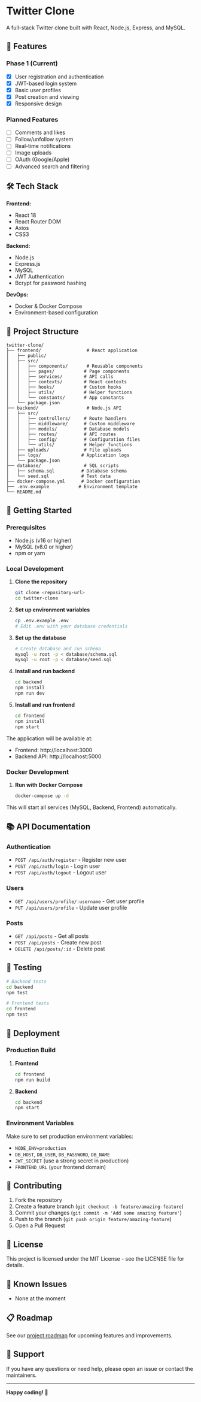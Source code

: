 # Twitter Clone

A full-stack Twitter clone built with React, Node.js, Express, and MySQL.

## 🚀 Features

### Phase 1 (Current)
- [x] User registration and authentication
- [x] JWT-based login system
- [x] Basic user profiles
- [x] Post creation and viewing
- [x] Responsive design

### Planned Features
- [ ] Comments and likes
- [ ] Follow/unfollow system
- [ ] Real-time notifications
- [ ] Image uploads
- [ ] OAuth (Google/Apple)
- [ ] Advanced search and filtering

## 🛠️ Tech Stack

**Frontend:**
- React 18
- React Router DOM
- Axios
- CSS3

**Backend:**
- Node.js
- Express.js
- MySQL
- JWT Authentication
- Bcrypt for password hashing

**DevOps:**
- Docker & Docker Compose
- Environment-based configuration

## 📁 Project Structure

```
twitter-clone/
├── frontend/                 # React application
│   ├── public/
│   ├── src/
│   │   ├── components/       # Reusable components
│   │   ├── pages/           # Page components
│   │   ├── services/        # API calls
│   │   ├── contexts/        # React contexts
│   │   ├── hooks/           # Custom hooks
│   │   ├── utils/           # Helper functions
│   │   └── constants/       # App constants
│   └── package.json
├── backend/                  # Node.js API
│   ├── src/
│   │   ├── controllers/     # Route handlers
│   │   ├── middleware/      # Custom middleware
│   │   ├── models/          # Database models
│   │   ├── routes/          # API routes
│   │   ├── config/          # Configuration files
│   │   └── utils/           # Helper functions
│   ├── uploads/             # File uploads
│   ├── logs/               # Application logs
│   └── package.json
├── database/                # SQL scripts
│   ├── schema.sql          # Database schema
│   └── seed.sql            # Test data
├── docker-compose.yml      # Docker configuration
├── .env.example           # Environment template
└── README.md
```

## 🚦 Getting Started

### Prerequisites
- Node.js (v16 or higher)
- MySQL (v8.0 or higher)
- npm or yarn

### Local Development

1. **Clone the repository**
   ```bash
   git clone <repository-url>
   cd twitter-clone
   ```

2. **Set up environment variables**
   ```bash
   cp .env.example .env
   # Edit .env with your database credentials
   ```

3. **Set up the database**
   ```bash
   # Create database and run schema
   mysql -u root -p < database/schema.sql
   mysql -u root -p < database/seed.sql
   ```

4. **Install and run backend**
   ```bash
   cd backend
   npm install
   npm run dev
   ```

5. **Install and run frontend**
   ```bash
   cd frontend
   npm install
   npm start
   ```

The application will be available at:
- Frontend: http://localhost:3000
- Backend API: http://localhost:5000

### Docker Development

1. **Run with Docker Compose**
   ```bash
   docker-compose up -d
   ```

This will start all services (MySQL, Backend, Frontend) automatically.

## 📚 API Documentation

### Authentication
- `POST /api/auth/register` - Register new user
- `POST /api/auth/login` - Login user
- `POST /api/auth/logout` - Logout user

### Users
- `GET /api/users/profile/:username` - Get user profile
- `PUT /api/users/profile` - Update user profile

### Posts
- `GET /api/posts` - Get all posts
- `POST /api/posts` - Create new post
- `DELETE /api/posts/:id` - Delete post

## 🧪 Testing

```bash
# Backend tests
cd backend
npm test

# Frontend tests
cd frontend
npm test
```

## 🚀 Deployment

### Production Build

1. **Frontend**
   ```bash
   cd frontend
   npm run build
   ```

2. **Backend**
   ```bash
   cd backend
   npm start
   ```

### Environment Variables

Make sure to set production environment variables:
- `NODE_ENV=production`
- `DB_HOST`, `DB_USER`, `DB_PASSWORD`, `DB_NAME`
- `JWT_SECRET` (use a strong secret in production)
- `FRONTEND_URL` (your frontend domain)

## 🤝 Contributing

1. Fork the repository
2. Create a feature branch (`git checkout -b feature/amazing-feature`)
3. Commit your changes (`git commit -m 'Add some amazing feature'`)
4. Push to the branch (`git push origin feature/amazing-feature`)
5. Open a Pull Request

## 📝 License

This project is licensed under the MIT License - see the LICENSE file for details.

## 🐛 Known Issues

- None at the moment

## 📋 Roadmap

See our [project roadmap](ROADMAP.md) for upcoming features and improvements.

## 💬 Support

If you have any questions or need help, please open an issue or contact the maintainers.

---

**Happy coding! 🚀**